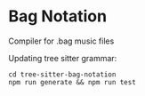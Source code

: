 # Bag Notation

Compiler for .bag music files 

Updating tree sitter grammar: 
```
cd tree-sitter-bag-notation
npm run generate && npm run test
```

